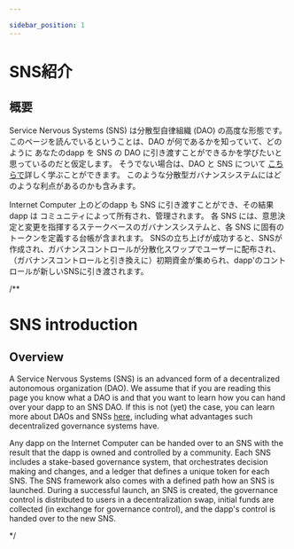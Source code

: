 ```yaml
---

sidebar_position: 1
---
```

# SNS紹介

## 概要

Service Nervous Systems (SNS) は分散型自律組織 (DAO) の高度な形態です。
このページを読んでいるということは、DAO が何であるかを知っていて、どのように
あなたのdapp を SNS の DAO に引き渡すことができるかを学びたいと思っているのだと仮定します。
そうでない場合は、DAO と SNS について
[こちらで](../tokenomics/index.md)詳しく学ぶことができます。
このような分散型ガバナンスシステムにはどのような利点があるのかも含みます。

Internet Computer 上のどのdapp も SNS に引き渡すことができ、その結果dapp は
コミュニティによって所有され、管理されます。
各 SNS には、意思決定と変更を指揮するステークベースのガバナンスシステムと、各 SNS に固有のトークンを定義する台帳が含まれます。
SNSの立ち上げが成功すると、SNSが作成され、ガバナンスコントロールが分散化スワップでユーザーに配布され、（ガバナンスコントロールと引き換えに）初期資金が集められ、dapp'のコントロールが新しいSNSに引き渡されます。

/**

# SNS introduction

## Overview
A Service Nervous Systems (SNS) is an advanced form of a decentralized autonomous organization (DAO).
We assume that if you are reading this page you know what a DAO is and that you want to learn how
you can hand over your dapp to an SNS DAO.
If this is not (yet) the case, you can learn more about DAOs and SNSs
[here](../tokenomics/index.md),
including what advantages such decentralized governance systems have.

Any dapp on the Internet Computer can be handed over to an SNS with the result that the dapp is
owned and controlled by a community.
Each SNS includes a stake-based governance system, that orchestrates decision making and changes, and a ledger that defines a unique token for each SNS.
The SNS framework also comes with a defined path how an SNS is launched.
During a successful launch, an SNS is created, the governance control is distributed to users in a decentralization swap, initial funds are collected (in exchange for governance control), and the dapp's control is handed over to the new SNS.

*/